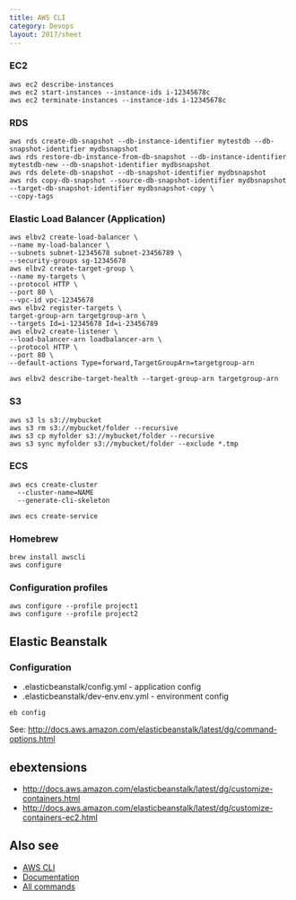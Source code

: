 ```yaml
---
title: AWS CLI
category: Devops
layout: 2017/sheet
---
```


### EC2

```
aws ec2 describe-instances
aws ec2 start-instances --instance-ids i-12345678c
aws ec2 terminate-instances --instance-ids i-12345678c
```

### RDS

```
aws rds create-db-snapshot --db-instance-identifier mytestdb --db-snapshot-identifier mydbsnapshot
aws rds restore-db-instance-from-db-snapshot --db-instance-identifier mytestdb-new --db-snapshot-identifier mydbsnapshot
aws rds delete-db-snapshot --db-snapshot-identifier mydbsnapshot
aws rds copy-db-snapshot --source-db-snapshot-identifier mydbsnapshot --target-db-snapshot-identifier mydbsnapshot-copy \
--copy-tags
```

### Elastic Load Balancer (Application)

```
aws elbv2 create-load-balancer \
--name my-load-balancer \
--subnets subnet-12345678 subnet-23456789 \
--security-groups sg-12345678
aws elbv2 create-target-group \
--name my-targets \
--protocol HTTP \
--port 80 \
--vpc-id vpc-12345678
aws elbv2 register-targets \
target-group-arn targetgroup-arn \
--targets Id=i-12345678 Id=i-23456789
aws elbv2 create-listener \
--load-balancer-arn loadbalancer-arn \
--protocol HTTP \
--port 80 \
--default-actions Type=forward,TargetGroupArn=targetgroup-arn

aws elbv2 describe-target-health --target-group-arn targetgroup-arn

```

### S3

```
aws s3 ls s3://mybucket
aws s3 rm s3://mybucket/folder --recursive
aws s3 cp myfolder s3://mybucket/folder --recursive
aws s3 sync myfolder s3://mybucket/folder --exclude *.tmp
```

### ECS

```
aws ecs create-cluster
  --cluster-name=NAME
  --generate-cli-skeleton

aws ecs create-service
```

### Homebrew

```
brew install awscli
aws configure
```

### Configuration profiles

```
aws configure --profile project1
aws configure --profile project2
```

## Elastic Beanstalk

### Configuration

* .elasticbeanstalk/config.yml - application config
* .elasticbeanstalk/dev-env.env.yml - environment config

```
eb config
```

See: <http://docs.aws.amazon.com/elasticbeanstalk/latest/dg/command-options.html>

## ebextensions

* <http://docs.aws.amazon.com/elasticbeanstalk/latest/dg/customize-containers.html>
* <http://docs.aws.amazon.com/elasticbeanstalk/latest/dg/customize-containers-ec2.html>

## Also see

* [AWS CLI](https://aws.amazon.com/cli/)
* [Documentation](http://docs.aws.amazon.com/cli/latest/userguide/cli-chap-welcome.html)
* [All commands](http://docs.aws.amazon.com/cli/latest/reference/#available-services)
